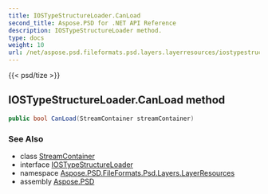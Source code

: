 ```yaml
---
title: IOSTypeStructureLoader.CanLoad
second_title: Aspose.PSD for .NET API Reference
description: IOSTypeStructureLoader method. 
type: docs
weight: 10
url: /net/aspose.psd.fileformats.psd.layers.layerresources/iostypestructureloader/canload/
---
```

{{< psd/tize >}}
## IOSTypeStructureLoader.CanLoad method

```csharp
public bool CanLoad(StreamContainer streamContainer)
```

### See Also

* class [StreamContainer](../../../aspose.psd/streamcontainer/)
* interface [IOSTypeStructureLoader](../)
* namespace [Aspose.PSD.FileFormats.Psd.Layers.LayerResources](../../iostypestructureloader/)
* assembly [Aspose.PSD](../../../)


